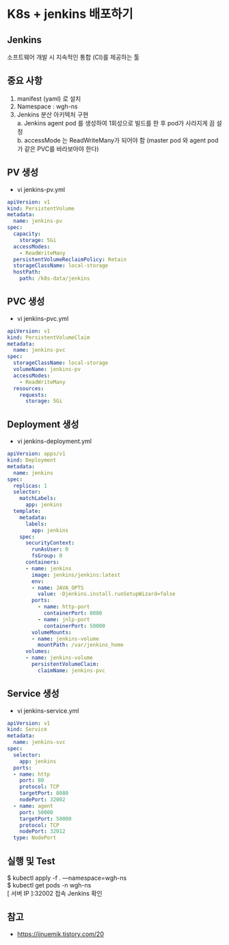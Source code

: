 # K8s + jenkins 배포하기

## Jenkins
소프트웨어 개발 시 지속적인 통합 (CI)를 제공하는 툴

## 중요 사항
 1. manifest (yaml) 로 설치
 2. Namespace : wgh-ns
 3. Jenkins 분산 아키텍처 구현   
   a. Jenkins agent pod 를 생성하여 1회성으로 빌드를 한 후 pod가 사라지게 끔 설정   
   b. accessMode 는 ReadWriteMany가 되어야 함 (master pod 와 agent pod 가 같은 PVC를 바라보아야 한다)   

## PV 생성
  * vi jenkins-pv.yml

~~~~yaml
apiVersion: v1
kind: PersistentVolume
metadata:
  name: jenkins-pv
spec:
  capacity:
    storage: 5Gi
  accessModes:
    - ReadWriteMany
  persistentVolumeReclaimPolicy: Retain
  storageClassName: local-storage
  hostPath:
    path: /k8s-data/jenkins
~~~~

## PVC 생성
  * vi jenkins-pvc.yml

~~~~yaml
apiVersion: v1
kind: PersistentVolumeClaim
metadata:
  name: jenkins-pvc
spec:
  storageClassName: local-storage
  volumeName: jenkins-pv
  accessModes:
    - ReadWriteMany
  resources:
    requests:
      storage: 5Gi
~~~~

## Deployment 생성
  * vi jenkins-deployment.yml

~~~~yaml
apiVersion: apps/v1
kind: Deployment
metadata:
  name: jenkins
spec:
  replicas: 1
  selector:
    matchLabels:
      app: jenkins
  template:
    metadata:
      labels:
        app: jenkins
    spec:
      securityContext:
        runAsUser: 0
        fsGroup: 0
      containers:
      - name: jenkins
        image: jenkins/jenkins:latest
        env:
        - name: JAVA_OPTS
          value: -Djenkins.install.runSetupWizard=false
        ports:
          - name: http-port
            containerPort: 8080
          - name: jnlp-port
            containerPort: 50000
        volumeMounts:
        - name: jenkins-volume
          mountPath: /var/jenkins_home
      volumes:
      - name: jenkins-volume
        persistentVolumeClaim:
          claimName: jenkins-pvc
~~~~

## Service 생성
  * vi jenkins-service.yml

~~~~yaml
apiVersion: v1
kind: Service
metadata:
  name: jenkins-svc
spec:
  selector:
    app: jenkins
  ports:
  - name: http
    port: 80
    protocol: TCP
    targetPort: 8080
    nodePort: 32002
  - name: agent
    port: 50000
    targetPort: 50000
    protocol: TCP
    nodePort: 32012
  type: NodePort
~~~~


## 실행 및 Test
 $ kubectl apply -f . —namespace=wgh-ns   
 $ kubectl get pods -n wgh-ns   
 [ 서버 IP ]:32002 접속 Jenkins 확인   


## 참고
 * https://ijnuemik.tistory.com/20

